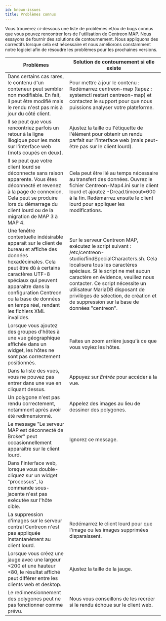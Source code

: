 ```yaml
---
id: known-issues
title: Problèmes connus
---
```


Vous trouverez ci-dessous une liste de problèmes et/ou de bugs connus que vous pouvez rencontrer lors de l'utilisation de Centreon MAP.
Nous essayons de fournir des solutions de contournement. Nous appliquons des correctifs lorsque cela est nécessaire et nous améliorons constamment notre logiciel afin de résoudre les problèmes pour les prochaines versions.

| Problèmes | Solution de contournement si elle existe |
|---|---|
| Dans certains cas rares, le contenu d'un conteneur peut sembler non modifiable. En fait, il peut être modifié mais le rendu n'est pas mis à jour du côté client. | Pour mettre à jour le contenu : Redémarrez centreon-map (tapez : systemctl restart centreon-map) et contactez le support pour que nous puissions analyser votre plateforme. |
| Il se peut que vous rencontriez parfois un retour à la ligne illogique pour les mots sur l'interface web (mots coupés en deux). | Ajustez la taille ou l'étiquette de l'élément pour obtenir un rendu parfait sur l'interface web (mais peut-être pas sur le client lourd). |
| Il se peut que votre client lourd se déconnecte sans raison apparente. Vous êtes déconnecté et revenez à la page de connexion. Cela peut se produire lors du démarrage du client lourd ou de la migration de MAP 3 à MAP 4. | Cela peut être lié au temps nécessaire au transfert des données. Ouvrez le fichier Centreon-Map4.ini sur le client lourd et ajoutez -Dread.timeout=600 à la fin. Redémarrez ensuite le client lourd pour appliquer les modifications. |
| Une fenêtre contextuelle indésirable apparaît sur le client de bureau et affiche des données hexadécimales. Cela peut être dû à certains caractères UTF-8 spéciaux qui peuvent apparaître dans la configuration Centreon ou la base de données en temps réel, rendant les fichiers XML invalides. | Sur le serveur Centreon MAP, exécutez le script suivant : /etc/centreon-studio/findSpecialCharacters.sh. Cela localisera tous les caractères spéciaux. Si le script ne met aucun caractère en évidence, veuillez nous contacter. Ce script nécessite un utilisateur MariaDB disposant de privilèges de sélection, de création et de suppression sur la base de données "centreon". |
| Lorsque vous ajoutez des groupes d'hôtes à une vue géographique affichée dans un widget, les hôtes ne sont pas correctement positionnés. | Faites un zoom arrière jusqu'à ce que vous voyiez les hôtes. |
| Dans la liste des vues, vous ne pouvez pas entrer dans une vue en cliquant dessus. | Appuyez sur *Entrée* pour accéder à la vue. |
| Un polygone n'est pas rendu correctement, notamment après avoir été redimensionné. | Appelez des images au lieu de dessiner des polygones. |
| Le message "Le serveur MAP est déconnecté de Broker" peut occasionnellement apparaître sur le client lourd. | Ignorez ce message. |
| Dans l'interface web, lorsque vous double-cliquez sur un widget "processus", la commande sous-jacente n'est pas exécutée sur l'hôte cible. |   |
| La suppression d'images sur le serveur central Centreon n'est pas appliquée instantanément au client lourd. | Redémarrez le client lourd pour que l'image ou les images supprimées disparaissent. |
| Lorsque vous créez une jauge avec une largeur &lt;200 et une hauteur &lt;80, le résultat affiché peut différer entre les clients web et desktop. | Ajustez la taille de la jauge. |
| Le redimensionnement des polygones peut ne pas fonctionner comme prévu. | Nous vous conseillons de les recréer si le rendu échoue sur le client web. |
